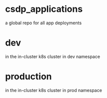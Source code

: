 # csdp_applications
a global repo for all app deployments

# dev
in the in-cluster k8s cluster in dev namespace

# production
in the in-cluster k8s cluster in prod namespace
